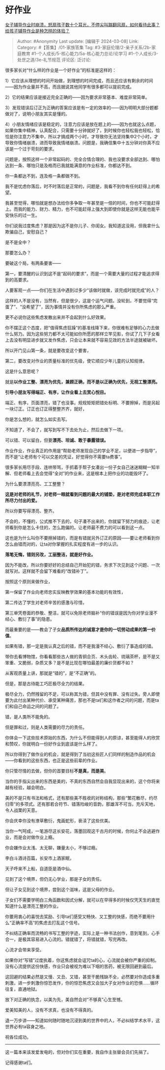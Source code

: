 # 好作业
[女子辅导作业时崩溃，怒扇孩子数十个耳光，不停尖叫踹翻风扇，如何看待此事？给孩子辅导作业是种怎样的体验？](https://www.zhihu.com/question/614578507/answer/3422645582)

> Author: #Anonymity
> Last update: [编辑于 2024-03-08]
> Link:
> Category: #【答集】/01-家族答集
> Tag: #3-家庭伦理/2-亲子关系/2b-家庭教育 #1-个人成长/5-核心能力/5a-核心能力总论/论学习 #1-个人成长/3-处世之道/3e-礼节规范
> 评论区:
> 泛讨论:

很多家长对“什么样的作业是一个好作业”的标准是这样的：

1）它应该从理想的时间开始做，到理想的时间完成，而且还应该有剩余的时间——因为作业量并不高，而且据说其他同学有很多都可以提前完成。

2）它的结果应该是接近完全正确的——因为要求非常基本、难度非常简单。

3）发现错误后订正为正确的答案应该是有一定的效率的——因为明明大部分题都做对了，说明小朋友其实是懂的。

4）小朋友情绪应该是稳定的，注意力应该是放在题上的——因为也就这么点题，如果你集中精神，认真配合，只需要十分钟就好了，到时候你也轻松我也轻松，恰恰是你注意力不集中，所以才搞成两个小时，才导致你无法坚持集中2个小时，才导致你情绪崩溃，进而导致我情绪崩溃。问题是，我确信集中十五分钟对你真不应该是一个过于苛刻的要求。

问题是，按照这样一个非常起码的、完全合情合理的、我也没要求全部达到、哪怕达到一条、哪怕只是及格而已我就能满意的作业标准，你都达不到。

你一条都达不到，连及格一条都做不到。

我不是忧虑你落后，时不时落后是正常的，问题是，我看不到你有任何赶得上的希望。

我甚至觉得，哪怕就是想办法给你多争取一年甚至是一倍的时间，你也不可能赶得上。而我的能力、财力、精力，也不可能赶得上强大到即使你就是这样无能也能平安快乐的过一生。

你们说我过度焦虑？那是因为这不是你儿子、你闺女。我知道这没用，但我拿什么欺骗自己，安慰自己？

是不是全中？

那要怎么办？

要破这个局，有两条要害——

第一，要清醒的认识到这不是“起码的要求”，而是一个需要大量的过程才能追求得到的高要求。

人要客观一点——你们在生活中遇到过多少“该做时就做，该完成时就完成”的人？

这样的人不是没有，当然有，但是很少，这是个运气问题。没轮到，不要觉得“完蛋了”、“没希望了”，因为事情并没有你所焦虑的那么严重。

更不必说你这些焦虑发散出来并不会起到什么好效果。

你不摆正这个态度，把“值得焦虑狂躁”的基准线降下来，你很难有足够的心力去做什么努力。因为这些努力都不太可能如你所愿的那样立竿见影，你试了几下子女看上去没有明显进步就又发作焦虑，只会让本来就不容易见效的方法半途就被破坏。

所以开门见山第一条，就是要改变这个要害，

第二，要改变对作业的质量标准的优先级，使它顺应少年儿童的认知规律。

这是什么意思呢？

就是**以作业工整、漂亮为优先，兼顾正确，而不是以正确为优先，无视工整漂亮。**

**引导小朋友写得端正、有序，让作业看上去赏心悦目。**

端正、有序，页面漂亮，错了也没事。规规矩矩把错处标明、不要擦掉，而是另起一块订正。订正也订正得整整齐齐，就好，

你是怎么想的，就怎么如实去写。

不知道了，不会了，就写到写不下去处为止，然后去做下一项。

可以错、可以留白，但要**漂亮、坦诚、敢于暴露错误。**

作业作业，作业真正的作用是“帮助老师发现自己的学业不足，以便进一步指导”，而不是“让老师有个可以交差的凭证，好觉得你不需要ta费事”。

很多家长用尽手段、连哄带骂，手抓着手帮子女凑出一份子女自己迷迷糊糊一知半解、但老师看上去会觉得“全对”的作业来，这是根本上把作业的功能毁坏了。

为什么要漂漂亮亮、工工整整？

**这是对老师的礼节，对老师一眼就看到问题的最大的铺垫，是对老师完成本职工作所尽力付出的爱。**

所以你要写得漂亮、整齐。

不会的，不懂的，公式推不下去的，句子凑不出来的，你就留下努力的痕迹，让老师看到你是怎么卡住的，怎么跑偏的。让老师最不费力的可以看到这一点。

这也是为什么叫你不要擦掉错的，而是有错就另外订正的原因——要让老师看到你怎么由错而对的，让ta对你掌握的扎实程度有进一步的认识。

**落笔无悔，错则另改，工丽整洁，就是好作业。**

因为不能改，所以你要好好的总结自己开始犯的错，务求下次见到这个问题、一次就写对。这样就不会留下难看的“改错补丁”。

按照这个原则来做作业，

第一保留了作业向老师忠实反映教学效果的基本功能的有效性，

第二传达了学生对老师辛苦的感激与珍惜，

第三单凭卷面的恭敬、整洁，就可以免除老师脑补“你的错误是因为你对学业漫不经心、敷衍了事”的隐患。

而最重要的是——教会了子女**品质所传达的诚意才是你的一切劳动成果的第一价值**。

如果有错，那一定是我认真之后的错，而不是我漫不经心、敷衍了事造成的错。

带你去看博物馆，你看看那些古人做的青铜合页、木头齿轮、琉璃茶杯，是不是又笨重、又脆弱，杂质又多？是不是比现在哪怕最差的廉价货都不如？

从客观质量上讲，那就是“错的”，是“不正确”的。

但是，那是古待能工巧匠极尽全力的结果。

极尽全力，仍然残留的不足，可以称其为错，但其中没有罪、没有过失。旁人即使要为此付出某种代价、承受某种痛苦，那也不是ta们和这作者之间的问题，而是ta们和自己命运之间的问题了。

错，是人类所不能免的。

但是罪和过，则是人类需要的尽力的责任。

你体会一下这些技术原始的东西，为什么不但能得到人的原谅，甚至能得人的欣赏和赞叹，你就明白一份好作业到底该是什么样了。

所以你得到了做作业的机会，就是得到了当初这些匠人们同样的制造作品的机会——你看到的这些东西，也正是这些前辈的作业。

你只管尽情的去做，但你的首要目标**不是真，而是美**。

当你的手指尖出来的东西是美的，不真的东西自然会自我显现出来的，这个你将来越有经验，越会明白。

美的不是只有书法和格式，还有那些美不胜收的对称结构，那些“繁花散尽，约尽归零”的多项式。还有那若合符节、错落险峻的音韵，那雄浑不可当，充斥天地，令人战栗的天意。

你会庆幸你没有潦草敷衍，鬼画蛇形，亵渎了这些优美。

当你一气呵成，一笔游尽这长安花，落墨回观这千古月的时候，你何止不会逃避作业，而是会对做作业上瘾。

你会嫌作业太浅、太无聊，嫌量太小，不够过瘾。

李白斗酒诗百篇，长安市上酒家眠，

天子呼来不上船，自道臣是酒中仙。

见到了这个境界，但仍无心学业，那是子女的责任。

但让子女见到这个境界，尝到这个滋味，这是父母的作业。

子女们不需要学明白三角函数和因式分解，就可以在早得多的时候仅凭天生的直觉知道什么是漂亮工整的作业。

你要用衷心的喜悦去奖励、引导ta们感受又畅快、又工整的快感，而绝不要用什么“正确率不高”的焦虑去打乱这个信号。

不纠结正确率而流畅的书写工整的字迹，实际上是一种书法创作，意到笔到，心手合一，是极其容易进入心流的。错就错了，将错就错，写完再改。

心流才会带来享受。

如果你对“写错”过度执着，你这焦虑就会诅咒ta的心，心流就会被你严重的抑制。没有心流提供这份快感，作业只会被视为难以下咽的苦药，被无限回避到最后。

这回避的结果必然是又慢、又丑、又错，甚至干脆残缺不全，必然要对你造成多重刺激，进一步刺激你惊恐发作，你的惊恐焦虑又会加大子女对作业的恐惧……循环往复，直通地狱。

放下对正确的执念，以美为先，美自然会对“不够真”心生至憾。

爱美知美的人，没有不求真，也没有不得真的。

退一万步讲——知道如何随时随地沉浸到美的世界中的人，不必纠结学术水平，这世界必有ta容身之地。

祝各位成功。

--------------------

这一篇本来该发爱发电的，但对你们实在重要，我自作主张替会员们先捐了。

记得感谢ta们。
